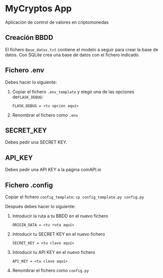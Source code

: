 # MyCryptos App

Aplicación de control de valores en criptomonedas

## Creación BBDD

El fichero `Base_datos.txt` contiene el modelo a seguir para crear la base de datos.
Con SQLite crea una base de datos con el fichero indicado.

## Fichero .env

Debes hacer lo siguiente:

1. Copiar el fichero `.env_template` y elegir una de las opciones de`FLASK_DEBUG`:

    ```
    FLASK_DEBUG = <tu opción aquí>
    ```
2. Renombrar el fichero como `.env`


## SECRET_KEY
Debes pedir una SECRET KEY.

## API_KEY
Debes pedir una API KEY a la página coinAPI.io

## Fichero .config
Copiar el fichero `config_template`:
    ```
    cp config_template.py config.py
    ```

Después debes hacer lo siguiente:
1. Introducir la ruta a tu BBDD en el nuevo fichero
    ```
    ORIGIN_DATA = <tu ruta aquí>
    ```
2. Introducir tu SECRET KEY en el nuevo fichero
    ```
    SECRET_KEY = <tu clave aquí>
    ```
3. Introducir tu API KEY en el nuevo fichero
    ```
    API_KEY = <tu clave aquí>
    ```
4. Renombrar el fichero como `config.py`

